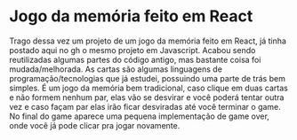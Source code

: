 # Jogo da memória feito em React

Trago dessa vez um projeto de um jogo da memória feito em React, já tinha postado aqui no gh o mesmo projeto em Javascript. Acabou sendo reutilizadas algumas partes do código antigo, mas bastante coisa foi mudada/melhorada. As cartas são algumas linguagens de programação/tecnologias que já estudei, possuindo uma parte de trás bem simples. É um jogo da memória bem tradicional, caso clique em duas cartas e não formem nenhum par, elas vão se desvirar e você poderá tentar outra vez e caso façam par elas irão ficar desviradas até você terminar o game. No final do game aparece uma pequena implementação de game over, onde você já pode clicar pra jogar novamente.
#

